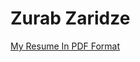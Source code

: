 # Zurab Zaridze

[My Resume In PDF Format](https://github.com/zaridzeorion/resume/blob/main/Zurab%20Zaridze.pdf)
